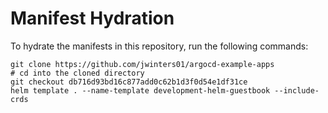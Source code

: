 # Manifest Hydration

To hydrate the manifests in this repository, run the following commands:

```shell
git clone https://github.com/jwinters01/argocd-example-apps
# cd into the cloned directory
git checkout db716d93bd16c877add0c62b1d3f0d54e1df31ce
helm template . --name-template development-helm-guestbook --include-crds
```
